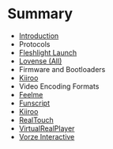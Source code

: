 # Summary

* [Introduction](README.md)
* Protocols
 * [Fleshlight Launch](hardware/fleshlight-launch.md)
 * [Lovense (All)](hardware/lovense.md)
* Firmware and Bootloaders
 * [Kiiroo](firmware/kiiroo.md)
* Video Encoding Formats
 * [Feelme](video-encoding-formats/feelme.md)
 * [Funscript](video-encoding-formats/funscript.md)
 * [Kiiroo](video-encoding-formats/kiiroo.md)
 * [RealTouch](video-encoding-formats/realtouch.md)
 * [VirtualRealPlayer](video-encoding-formats/virtualrealplayer.md)
 * [Vorze Interactive](video-encoding-formats/vorze-interactive.md)


